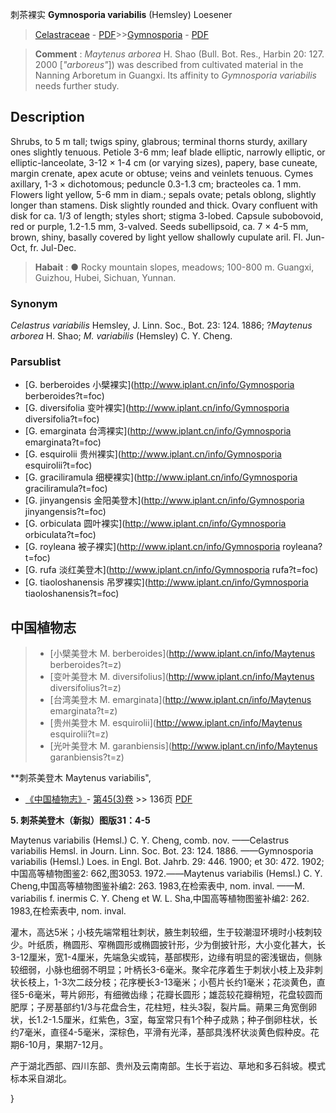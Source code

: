 刺茶裸实 **Gymnosporia variabilis** (Hemsley) Loesener

> [Celastraceae](http://www.iplant.cn/info/Celastraceae?t=foc) - [PDF](http://www.iplant.cn/foc/pdf/Celastraceae.pdf)>>[Gymnosporia](http://www.iplant.cn/info/Gymnosporia?t=foc) - [PDF](http://www.iplant.cn/foc/pdf/Gymnosporia.pdf)


> **Comment** : 
> *Maytenus arborea* H. Shao (Bull. Bot. Res., Harbin 20: 127. 2000 [*\"arboreus\"*]) was described from cultivated material in the Nanning Arboretum in Guangxi. Its affinity to *Gymnosporia variabilis* needs further study.

## Description

Shrubs, to 5 m tall; twigs spiny, glabrous; terminal thorns sturdy, axillary ones slightly tenuous. Petiole 3-6 mm; leaf blade elliptic, narrowly elliptic, or elliptic-lanceolate, 3-12 × 1-4 cm (or varying sizes), papery, base cuneate, margin crenate, apex acute or obtuse; veins and veinlets tenuous. Cymes axillary, 1-3 × dichotomous; peduncle 0.3-1.3 cm; bracteoles ca. 1 mm. Flowers light yellow, 5-6 mm in diam.; sepals ovate; petals oblong, slightly longer than stamens. Disk slightly rounded and thick. Ovary confluent with disk for ca. 1/3 of length; styles short; stigma 3-lobed. Capsule subobovoid, red or purple, 1.2-1.5 mm, 3-valved. Seeds subellipsoid, ca. 7 × 4-5 mm, brown, shiny, basally covered by light yellow shallowly cupulate aril. Fl. Jun-Oct, fr. Jul-Dec.


> **Habait** : 
>● Rocky mountain slopes, meadows; 100-800 m. Guangxi, Guizhou, Hubei, Sichuan, Yunnan.

### Synonym
*Celastrus variabilis* Hemsley, J. Linn. Soc., Bot. 23: 124. 1886; ?*Maytenus arborea* H. Shao; *M. variabilis* (Hemsley) C. Y. Cheng.



### Parsublist

* [G.  berberoides  小檗裸实](http://www.iplant.cn/info/Gymnosporia berberoides?t=foc)
* [G.  diversifolia  变叶裸实](http://www.iplant.cn/info/Gymnosporia diversifolia?t=foc)
* [G.  emarginata  台湾裸实](http://www.iplant.cn/info/Gymnosporia emarginata?t=foc)
* [G.  esquirolii  贵州裸实](http://www.iplant.cn/info/Gymnosporia esquirolii?t=foc)
* [G.  graciliramula  细梗裸实](http://www.iplant.cn/info/Gymnosporia graciliramula?t=foc)
* [G.  jinyangensis  金阳美登木](http://www.iplant.cn/info/Gymnosporia jinyangensis?t=foc)
* [G.  orbiculata  圆叶裸实](http://www.iplant.cn/info/Gymnosporia orbiculata?t=foc)
* [G.  royleana  被子裸实](http://www.iplant.cn/info/Gymnosporia royleana?t=foc)
* [G.  rufa  淡红美登木](http://www.iplant.cn/info/Gymnosporia rufa?t=foc)
* [G.  tiaoloshanensis  吊罗裸实](http://www.iplant.cn/info/Gymnosporia tiaoloshanensis?t=foc)


## 中国植物志

> * [小檗美登木  M.  berberoides](http://www.iplant.cn/info/Maytenus berberoides?t=z)
> * [变叶美登木  M.  diversifolius](http://www.iplant.cn/info/Maytenus diversifolius?t=z)
> * [台湾美登木  M.  emarginata](http://www.iplant.cn/info/Maytenus emarginata?t=z)
> * [贵州美登木  M.  esquirolii](http://www.iplant.cn/info/Maytenus esquirolii?t=z)
> * [光叶美登木  M.  garanbiensis](http://www.iplant.cn/info/Maytenus garanbiensis?t=z)


**刺茶美登木 Maytenus variabilis",



* [《中国植物志》](http://www.iplant.cn/frps)- [第45(3)卷](http://www.iplant.cn/frps/vol/45(3)) >> 136页 [PDF](http://www.iplant.cn/frps/pdf/45(3)/136.PDF)


**5. 刺茶美登木（新拟）图版31：4-5**

Maytenus variabilis (Hemsl.) C. Y. Cheng, comb. nov. ——Celastrus variabilis Hemsl. in Journ. Linn. Soc. Bot. 23: 124. 1886. ——Gymnosporia variabilis (Hemsl.) Loes. in Engl. Bot. Jahrb. 29: 446. 1900; et 30: 472. 1902; 中国高等植物图鉴2: 662,图3053. 1972.——Maytenus variabilis (Hemsl.) C. Y. Cheng,中国高等植物图鉴补编2: 263. 1983,在检索表中, nom. inval. ——M. variabilis f. inermis C. Y. Cheng et W. L. Sha,中国高等植物图鉴补编2: 262. 1983,在检索表中, nom. inval.

灌木，高达5米；小枝先端常粗壮刺状，腋生刺较细，生于较潮湿环境时小枝刺较少。叶纸质，椭圆形、窄椭圆形或椭圆披针形，少为倒披针形，大小变化甚大，长3-12厘米，宽1-4厘米，先端急尖或钝，基部楔形，边缘有明显的密浅锯齿，侧脉较细弱，小脉也细弱不明显；叶柄长3-6毫米。聚伞花序着生于刺状小枝上及非刺状长枝上，1-3次二歧分枝；花序梗长3-13毫米；小苞片长约1毫米；花淡黄色，直径5-6毫米，萼片卵形，有细微齿缘；花瓣长圆形；雄蕊较花瓣稍短，花盘较圆而肥厚；子房基部约1/3与花盘合生，花柱短，柱头3裂，裂片扁。蒴果三角宽倒卵状，长1.2-1.5厘米，红紫色，3室，每室常只有1个种子成熟；种子倒卵柱状，长约7毫米，直径4-5毫米，深棕色，平滑有光泽，基部具浅杯状淡黄色假种皮。花期6-10月，果期7-12月。

产于湖北西部、四川东部、贵州及云南南部。生长于岩边、草地和多石斜坡。模式标本采自湖北。



}